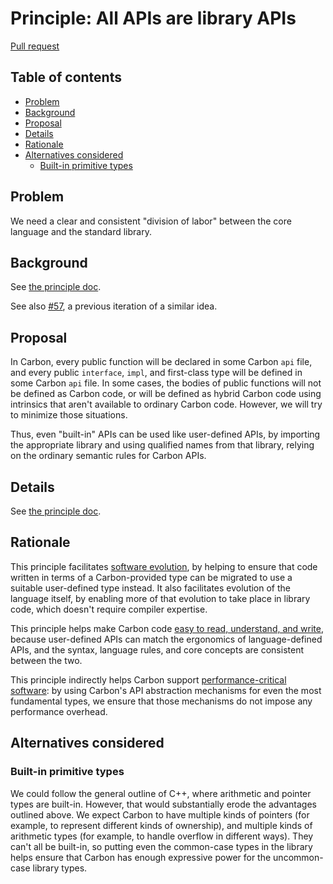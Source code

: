 # Principle: All APIs are library APIs

<!--
Part of the Carbon Language project, under the Apache License v2.0 with LLVM
Exceptions. See /LICENSE for license information.
SPDX-License-Identifier: Apache-2.0 WITH LLVM-exception
-->

[Pull request](https://github.com/carbon-language/carbon-lang/pull/1280)

<!-- toc -->

## Table of contents

-   [Problem](#problem)
-   [Background](#background)
-   [Proposal](#proposal)
-   [Details](#details)
-   [Rationale](#rationale)
-   [Alternatives considered](#alternatives-considered)
    -   [Built-in primitive types](#built-in-primitive-types)

<!-- tocstop -->

## Problem

We need a clear and consistent "division of labor" between the core language and
the standard library.

## Background

See
[the principle doc](/docs/project/principles/library_apis_only.md#background).

See also [#57](https://github.com/carbon-language/carbon-lang/pull/57), a
previous iteration of a similar idea.

## Proposal

In Carbon, every public function will be declared in some Carbon `api` file, and
every public `interface`, `impl`, and first-class type will be defined in some
Carbon `api` file. In some cases, the bodies of public functions will not be
defined as Carbon code, or will be defined as hybrid Carbon code using
intrinsics that aren't available to ordinary Carbon code. However, we will try
to minimize those situations.

Thus, even "built-in" APIs can be used like user-defined APIs, by importing the
appropriate library and using qualified names from that library, relying on the
ordinary semantic rules for Carbon APIs.

## Details

See [the principle doc](/docs/project/principles/library_apis_only.md).

## Rationale

This principle facilitates
[software evolution](/docs/project/goals.md#software-and-language-evolution), by
helping to ensure that code written in terms of a Carbon-provided type can be
migrated to use a suitable user-defined type instead. It also facilitates
evolution of the language itself, by enabling more of that evolution to take
place in library code, which doesn't require compiler expertise.

This principle helps make Carbon code
[easy to read, understand, and write](/docs/project/goals.md#code-that-is-easy-to-read-understand-and-write),
because user-defined APIs can match the ergonomics of language-defined APIs, and
the syntax, language rules, and core concepts are consistent between the two.

This principle indirectly helps Carbon support
[performance-critical software](/docs/project/goals.md#performance-critical-software):
by using Carbon's API abstraction mechanisms for even the most fundamental
types, we ensure that those mechanisms do not impose any performance overhead.

## Alternatives considered

### Built-in primitive types

We could follow the general outline of C++, where arithmetic and pointer types
are built-in. However, that would substantially erode the advantages outlined
above. We expect Carbon to have multiple kinds of pointers (for example, to
represent different kinds of ownership), and multiple kinds of arithmetic types
(for example, to handle overflow in different ways). They can't all be built-in,
so putting even the common-case types in the library helps ensure that Carbon
has enough expressive power for the uncommon-case library types.
